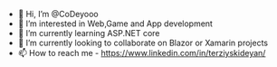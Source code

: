 - 👋 Hi, I’m @CoDeyooo
- 👀 I’m interested in Web,Game and App development
- 🌱 I’m currently learning ASP.NET core
- 💞️ I’m currently looking to collaborate on Blazor or Xamarin projects
- 📫 How to reach me - https://www.linkedin.com/in/terziyskideyan/

<!---
CoDeyooo/CoDeyooo is a ✨ special ✨ repository because its `README.md` (this file) appears on your GitHub profile.
You can click the Preview link to take a look at your changes.
--->
